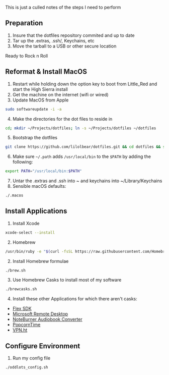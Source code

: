 This is just a culled notes of the steps I need to perform

## Preparation
1. Insure that the dotfiles repository commited and up to date
2. Tar up the .extras, .ssh/, Keychains, etc
3. Move the tarball to a USB or other secure location

Ready to Rock n Roll

## Reformat & Install MacOS
1. Restart while holding down the option key to boot from Little_Red and start the High Sierra install
2. Get the machine on the internet (wifi or wired)
3. Update MacOS from Apple
```bash
sudo softwareupdate -i -a
```

4. Make the directories for the dot files to reside in
```bash
cd; mkdir ~/Projects/dotfiles; ln -s ~/Projects/dotfiles ~/dotfiles
```

5. Bootstrap the dotfiles
```bash
git clone https://github.com/lilolbear/dotfiles.git && cd dotfiles && source bootstrap.sh
```

6. Make sure `~/.path` adds `/usr/local/bin` to the `$PATH` by adding the following:
```bash
export PATH="/usr/local/bin:$PATH"
```

7. Untar the .extras and .ssh into ~ and keychains into ~/Library/Keychains
8. Sensible macOS defaults:
```bash
./.macos
```

## Install Applications
1. Install Xcode
```bash
xcode-select --install
```

2. Homebrew
```bash
/usr/bin/ruby -e "$(curl -fsSL https://raw.githubusercontent.com/Homebrew/install/master/install)"
```

2. Install Homebrew formulae
```bash
./brew.sh
```

3. Use Homebrew Casks to install most of my software
```bash
./brewcasks.sh
```

4. Install these other Applications for which there aren't casks:
  - [Flex SDK](http://flex.apache.org/installer.html)
  - [Microsoft Remote Desktop](https://itunes.apple.com/us/app/microsoft-remote-desktop-10/id1295203466?mt=12)
  - [NoteBurner Audiobook Converter](http://www.noteburner.com/noteburner-itunes-drm-audio-converter.dmg)
  - [PopcornTime](https://popcorn-time.to/mac.html)
  - [VPN.ht](https://github.com/VPNht/desktop/releases/download/v0.0.3/VPN.ht-0.0.3.pkg)

## Configure Environment
1. Run my config file
```bash
./oddlots_config.sh
```
